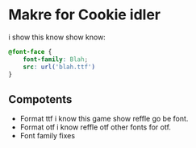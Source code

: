 # Makre for Cookie idler
i show this know show know:
```css
@font-face {
    font-family: Blah;
    src: url('blah.ttf')
}
```
## Compotents
- Format ttf i know this game show reffle go be font.
- Format otf i know reffle otf other fonts for otf.
- Font family fixes